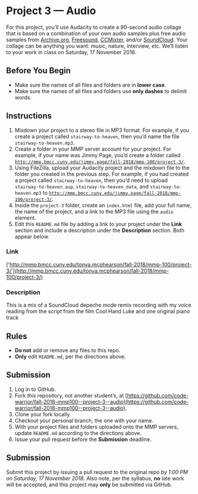 # Project 3 — Audio
For this project, you’ll use Audacity to create a 90-second audio collage that is based on a combination of your own audio samples plus free audio samples from [Archive.org](https://archive.org/details/audio), [Freesound](https://freesound.org), [CCMixter](http://ccmixter.org), and/or [SoundCloud](https://soundcloud.com/search/sounds?filter.license=to_modify_commercially). Your collage can be anything you want: music, nature, interview, etc. We’ll listen to your work in class on Saturday, 17 November 2018.

## Before You Begin
* Make sure the names of all files and folders are in **lower case**.  
* Make sure the names of all files and folders use **only dashes** to delimit words.  

## Instructions
1. Mixdown your project to a stereo file in MP3 format. For example, if you create a project called `stairway-to-heaven`, then you’d name the file `stairway-to-heaven.mp3`.
2. Create a folder in your MMP server account for your project. For example, if your name was Jimmy Page, you’d create a folder called [`http://mmp.bmcc.cuny.edu/jimmy.page/fall-2018/mmp-100/project-3/`](http://mmp.bmcc.cuny.edu/jimmy.page/fall-2018/mmp-100/project-3/).
3. Using FileZilla, upload your Audacity project and the mixdown file to the folder you created in the previous step. For example, if you had created a project called `stairway-to-heaven`, then you’d need to upload `stairway-to-heaven.aup`, `stairway-to-heaven_data`, and `stairway-to-heaven.mp3` to [`http://mmp.bmcc.cuny.edu/jimmy.page/fall-2018/mmp-100/project-3/`](http://mmp.bmcc.cuny.edu/jimmy.page/fall-2018/mmp-100/project-3/).
4. Inside the `project-3` folder, create an `index.html` file, add your full name, the name of the project, and a link to the MP3 file using the `audio` element.
5. Edit this `README.md` file by adding a link to your project under the **Link** section and include a description under the **Description** section. Both appear below.

### Link
['http://mmp.bmcc.cuny.edu/tonya.mcphearson/fall-2018/mmp-100/project-3/'](http://mmp.bmcc.cuny.edu/tonya.mcphearson/fall-2018/mmp-100/project-3/)

### Description
This is a mix of a SoundCloud depeche mode remix recording with my voice reading from the script from the film Cool Hand Luke and one original piano track 

## Rules
* **Do not** add or remove any files to this repo.
* **Only** edit `README.md`, per the directions above.

## Submission
1. Log in to GitHub.
2. Fork *this* repository, not another student’s, at [https://github.com/code-warrior/fall-2018-mmp100--project-3--audio](https://github.com/code-warrior/fall-2018-mmp100--project-3--audio).
3. Clone your fork locally.
4. Checkout your personal branch, the one with your name.
5. With your project files and folders uploaded onto the MMP servers, update `README.md` according to the directions above.
6. Issue your pull request before the **Submission** deadline.

## Submission
Submit this project by issuing a pull request to the original repo *by 1:00 PM on Saturday, 17 November 2018*. Also note, per the syllabus, **no** late work will be accepted, and this project may **only** be submitted via GitHub.
